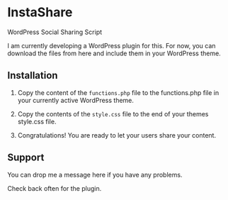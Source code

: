 # InstaShare

WordPress Social Sharing Script

I am currently developing a WordPress plugin for this.
For now, you can download the files from here and include them in your WordPress theme.

## Installation

1. Copy the content of the `functions.php` file to the functions.php file in your currently active WordPress theme.

2. Copy the contents of the `style.css` file to the end of your themes style.css file.

3. Congratulations! You are ready to let your users share your content.

## Support

You can drop me a message here if you have any problems.

Check back often for the plugin.
